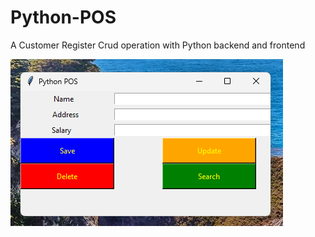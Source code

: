 # Python-POS
A Customer Register Crud operation with Python backend and frontend

![](resource\Snag_826ea.png)

